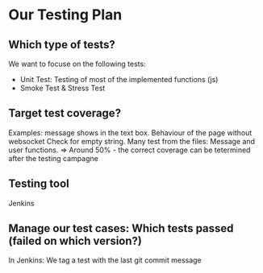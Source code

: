 # Our Testing Plan

## Which type of tests?
We want to focuse on the following tests:
- Unit Test: Testing of most of the implemented functions (js) 
- Smoke Test & Stress Test

## Target test coverage?
Examples:
message shows in the text box.
Behaviour of the page without websocket
Check for empty string.
Many test from the files:
Message and user functions.
=> Around 50% - the correct coverage can be tetermined after the testing campagne 

## Testing tool
Jenkins

## Manage our test cases: Which tests passed (failed on which version?)
In Jenkins: We tag a test with the last git commit message
